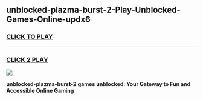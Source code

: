 
## unblocked-plazma-burst-2-Play-Unblocked-Games-Online-updx6
<h3>
<a href="https://premium76.site?title=unblocked-plazma-burst-2&ref=25A">CLICK TO PLAY</a></h3>
<hr>

<h3>
<a href="https://premium76.site?title=unblocked-plazma-burst-2&ref=25A">CLICK 2 PLAY</a>
  
</h3>

<a href="https://premium76.site?title=unblocked-plazma-burst-2&ref=25A"><img src="https://clearcache.store/games.png"></a>


**unblocked-plazma-burst-2 games unblocked: Your Gateway to Fun and Accessible Online Gaming**
